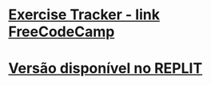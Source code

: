 # [Exercise Tracker - link FreeCodeCamp](https://www.freecodecamp.org/learn/apis-and-microservices/apis-and-microservices-projects/exercise-tracker)

# [Versão disponível no REPLIT](https://boilerplate-project-exercisetracker.dhbcarvalho.repl.co/)